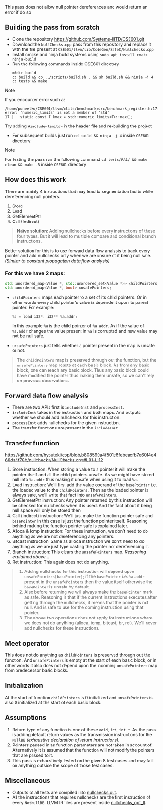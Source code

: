 This pass does not allow null pointer dereferences and would return an error if do so

## Building the pass from scratch
- Clone the repository https://github.com/Systems-IIITD/CSE601.git
- Download the `NullChecks.cpp` pass from this repository and replace it with the file present at `CSE601/llvm/lib/CodeGen/SafeC/Nullchecks.cpp`
- Install cmake and ninja build systems using `sudo apt install cmake ninja-build`
- Run the following commands inside CSE601 directory
  ``` console
  mkdir build
  cd build && cp ../scripts/build.sh . && sh build.sh && ninja -j 4
  cd tests && make
  ```
> [!Note]
> If you encounter error such as
> ``` console
> /home/puneetku/CSE601/llvm/utils/benchmark/src/benchmark_register.h:17:30: error: ‘numeric_limits’ is not a member of ‘std’
> 17 |   static const T kmax = std::numeric_limits<T>::max();
> ```
> Try adding `#include<limits>` in the header file and re-building the project
- For subsequent builds just run `cd build && ninja -j 4` inside `CSE601` directory
> [!Note]
> For testing the pass run the following command `cd tests/PA1/ && make clean && make -B` inside `CSE601` directory

## How does this work
There are mainly 4 instructions that may lead to segmentation faults while dereferencing null pointers.

1. Store
2. Load
3. GetElementPtr
4. Call (Indirect)

> **Naïve solution:** Adding nullchecks before every instructions of these four types. But it will lead to multiple compare and conditional branch instructions.
> 

Better solution for this is to use forward data flow analysis to track every pointer and add nullchecks only when we are unsure of it being null safe. *(Similar to constant propagation data flow analysis)*

### For this we have 2 maps:
``` cpp
std::unordered_map<Value *, std::unordered_set<Value *>> childPointers;
std::unordered_map<Value *, bool> unsafePointers;
```

- `childPointers` maps each pointer to a set of its child pointers. Or in other words every child pointer’s value is dependent upon its parent pointer. For example:
    
    ```cpp
    %a = load i32*, i32** %a.addr;
    ```
    
    In this example `%a` is the child pointer of `%a.addr`. As if the value of `%a.addr` changes the value present in `%a` is corrupted and new value may not be null safe.
    
- `unsafePointers` just tells whether a pointer present in the map is unsafe or not.

> The `childPointers` map is preserved through out the function, but the `unsafePointers` map resets at each basic block. As from any basic block, one can reach any basic block. Thus any basic block could have modified the pointer thus making them unsafe, so we can't rely on previous observations.

## Forward data flow analysis

- There are two APIs first is `includeInst` and `processInst`.
- `includeInst` takes in the instruction and both maps. And outputs whether we should add nullchecks for this instruction.
- `processInst` adds nullchecks for the given instruction.
- The transfer functions are present in the `includeInst`.

## Transfer function
https://github.com/hyouteki/cop/blob/b808590a4f501e6febeacfb7e6014e468da4f78b/nullchecks/NullChecks.cpp#L81-L112

1. Store instruction: When storing a value to a pointer it will make the pointer itself and all the child pointers unsafe. As we might have stored null into `%a.addr` thus making it unsafe when using it to load `%a`. 
2. Load instruction: We’ll first add the value operand of the `basePointer` i.e. the loaded value to the `childPointers`.  Then as the loaded pointer is always safe, we’ll write that fact into `unsafePointers`.
3. GetElementPtr instruction: Any pointer returned by this instruction will be checked for nullchecks when it is used. And the fact about it being null space will only be stored then.
4. Call (indirect) instruction: We’ll just make the function pointer safe and `basePointer` in this case is just the function pointer itself. Reasoning behind making the function pointer safe is explained later.
5. Alloca & Icmp instruction: For these instruction, we don’t need to do anything as we are not dereferencing any pointers.
6. Bitcast instruction: Same as alloca instruction we don’t need to do anything as we are just type casting the pointer not dereferencing it.
7. Branch instruction: This clears the `unsafePointers` map. *Reasoning explained above…*
8. Ret instruction: This again does not do anything. 

> 1. Adding nullchecks for this instruction will depend upon `unsafePointers[basePointer]`; if the `basePointer` i.e. `%a.addr` present in the `unsafePointers` then the value itself otherwise the `basePointer` is unsafe by default.
> 2. Also before returning we will always make the `basePointer` mark as safe. Reasoning is that if the current instructions executes after getting through the nullchecks, it means that the pointer is not null. And is safe to use for the coming instruction using that pointer.
> 3. The above two operations does not apply for instructions where we does not do anything (alloca, icmp, bitcast, br, ret). We'll never add nullchecks for these instructions.
 
## Meet operator

This does not do anything as `childPointers` is preserved through out the function. And `unsafePointers` is empty at the start of each basic block, or in other words it also does not depend upon the incoming `unsafePointers` map from predecessor basic blocks.

## Initialization

At the start of function `childPointers` is 0 initialized and `unsafePointers` is also 0 initialized at the start of each basic block.

## Assumptions

1. Return type of any function is one of these `void`, `int`, `int *`. As the pass is adding default return values as the transmission instructions for the `NullBB` *(exhaustive declaration of return instructions).*
2. Pointers passed in as function parameters are not taken in account of. Alternatively it is assumed that the function will not modify the pointers that are passed to it.
3. This pass is exhaustively tested on the given 8 test cases and may fail on anything outside the scope of those test cases.

## Miscellaneous

- Outputs of all tests are compiled into [nullchecks.out](https://github.com/hyouteki/problm/blob/main/nullchecks/nullchecks.out).
- All the instructions that requires nullchecks are the first instruction of every `NotNullBB`. LLVM IR files are present inside [nullchecks_opt_ll](https://github.com/hyouteki/problm/tree/main/nullchecks/nullchecks_opt_ll).
